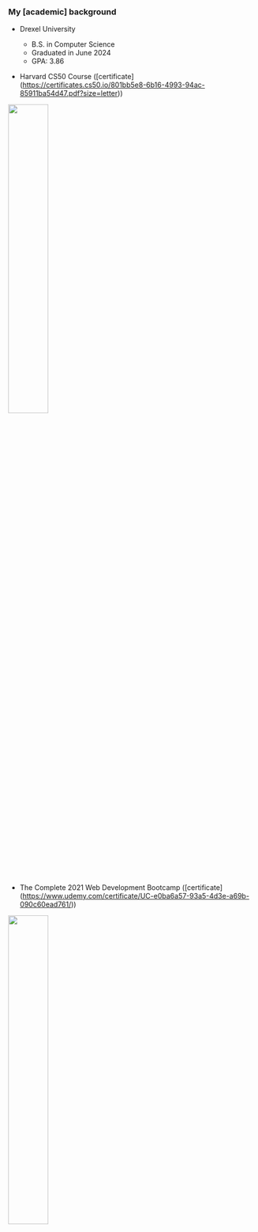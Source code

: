 ### My \[academic\] background

- Drexel University

  - B.S. in Computer Science
  - Graduated in June 2024
  - GPA: 3.86

- Harvard CS50 Course ([certificate] (https://certificates.cs50.io/801bb5e8-6b16-4993-94ac-85911ba54d47.pdf?size=letter))

<a href="/images/certs/cs50.png" target="_blank">
    <img src="/images/certs/cs50.png" width="40%">
</a>

- The Complete 2021 Web Development Bootcamp ([certificate] (https://www.udemy.com/certificate/UC-e0ba6a57-93a5-4d3e-a69b-090c60ead761/))

<a href="/images/certs/webdev-udemy.png" target="_blank">
    <img src="/images/certs/webdev-udemy.png" width="40%">
</a>
